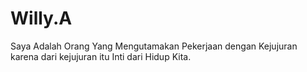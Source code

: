# Willy.A
Saya Adalah Orang Yang Mengutamakan Pekerjaan dengan Kejujuran karena dari kejujuran itu Inti dari Hidup Kita.
